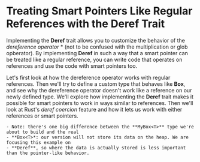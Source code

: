 # Treating Smart Pointers Like Regular References with the Deref Trait

Implementing the **Deref** trait allows you to customize the behavior of the *dereference operator* *
(not to be confused with the multiplication or glob opberator). By implementing **Deref** in such a way
that a smart pointer can be treated like a regular reference, you can write code that operates on
references and use the code with smart pointers too.

Let's first look at how the dereference operator works with regular references. Then we'll try to
define a custom type that behaves like **Box<T>**, and see why the dereference operator doesn't work
like a reference on our newly defined type. We'll explore how implementing the **Deref** trait makes it
possible for smart pointers to work in ways similar to references. Then we'll look at Rust's *deref coercion*
feature and how it lets us work with either references or smart pointers.

    - Note: there's one big difference between the **MyBox<T>** type we're about to build and the real
    - **Box<T>*: our version will not store its data on the heap. We are focusing this example on
    - **Deref**, so where the data is actually stored is less important than the pointer-like behavior.
